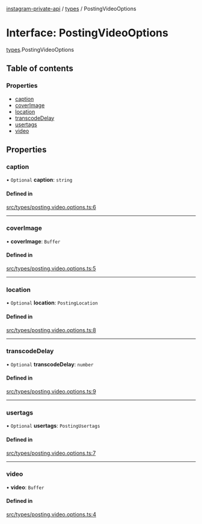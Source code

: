 [instagram-private-api](../../README.md) / [types](../../modules/types.md) / PostingVideoOptions

# Interface: PostingVideoOptions

[types](../../modules/types.md).PostingVideoOptions

## Table of contents

### Properties

- [caption](PostingVideoOptions.md#caption)
- [coverImage](PostingVideoOptions.md#coverimage)
- [location](PostingVideoOptions.md#location)
- [transcodeDelay](PostingVideoOptions.md#transcodedelay)
- [usertags](PostingVideoOptions.md#usertags)
- [video](PostingVideoOptions.md#video)

## Properties

### caption

• `Optional` **caption**: `string`

#### Defined in

[src/types/posting.video.options.ts:6](https://github.com/Nerixyz/instagram-private-api/blob/4971f34/src/types/posting.video.options.ts#L6)

___

### coverImage

• **coverImage**: `Buffer`

#### Defined in

[src/types/posting.video.options.ts:5](https://github.com/Nerixyz/instagram-private-api/blob/4971f34/src/types/posting.video.options.ts#L5)

___

### location

• `Optional` **location**: `PostingLocation`

#### Defined in

[src/types/posting.video.options.ts:8](https://github.com/Nerixyz/instagram-private-api/blob/4971f34/src/types/posting.video.options.ts#L8)

___

### transcodeDelay

• `Optional` **transcodeDelay**: `number`

#### Defined in

[src/types/posting.video.options.ts:9](https://github.com/Nerixyz/instagram-private-api/blob/4971f34/src/types/posting.video.options.ts#L9)

___

### usertags

• `Optional` **usertags**: `PostingUsertags`

#### Defined in

[src/types/posting.video.options.ts:7](https://github.com/Nerixyz/instagram-private-api/blob/4971f34/src/types/posting.video.options.ts#L7)

___

### video

• **video**: `Buffer`

#### Defined in

[src/types/posting.video.options.ts:4](https://github.com/Nerixyz/instagram-private-api/blob/4971f34/src/types/posting.video.options.ts#L4)
